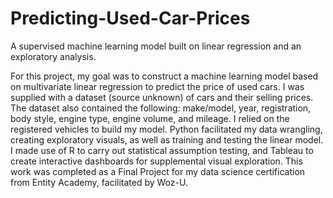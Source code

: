 # Predicting-Used-Car-Prices
A supervised machine learning model built on linear regression and an exploratory analysis.

For this project, my goal was to construct a machine learning model based on multivariate linear regression to predict the price of used cars. I was supplied with a dataset (source unknown) of cars and their selling prices. The dataset also contained the following: make/model, year, registration, body style, engine type, engine volume, and mileage. I relied on the registered vehicles to build my model. Python facilitated my data wrangling, creating exploratory visuals, as well as training and testing the linear model. I made use of R to carry out statistical assumption testing, and Tableau to create interactive dashboards for supplemental visual exploration. This work was completed as a Final Project for my data science certification from Entity Academy, facilitated by Woz-U. 
